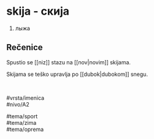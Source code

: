 # skija - скија  

1. лыжа

## Rečenice

Spustio se [[niz]] stazu na [[nov|novim]] skijama.

Skijama se teško upravlja po [[dubok|dubokom]] snegu.

<br>

#vrsta/imenica  
#nivo/A2  

#tema/sport  
#tema/zima  
#tema/oprema  
